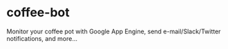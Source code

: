 # coffee-bot
Monitor your coffee pot with Google App Engine, send e-mail/Slack/Twitter notifications, and more...
